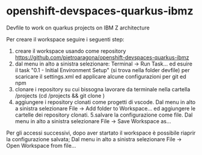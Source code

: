 # openshift-devspaces-quarkus-ibmz
Devfile to work on quarkus projects on IBM Z architecture

Per creare il workspace seguire i seguenti step:

1. creare il workspace usando come repository https://github.com/pietroaragona/openshift-devspaces-quarkus-ibmz
2. dal menu in alto a sinistra selezionare: Terminal -> Run Task... ed esuire il task "0.1 - Initial Environment Setup" (si trova nella folder devfile) per scaricare il settings.xml ed applicare alcune configurazioni per git ed npm
3. clonare i repository su cui bissogna lavorare da terminale nella cartella /projects (cd /projects && git clone <repo url>)
4. aggiungere i repository clonati come progetti di vscode. Dal menu in alto a sinistra selezionare File -> Add folder to Workspace... ed aggiungere le cartelle dei repository clonati. 
5.salvare la configurazione come file. Dal menu in alto a sinistra selezionare File -> Save Workspace as...

Per gli accessi successivi, dopo aver startato il workspace è possibile riaprir la configurazione salvata; Dal menu in alto a sinistra selezionare File -> Open Workspace from file...
  
  
